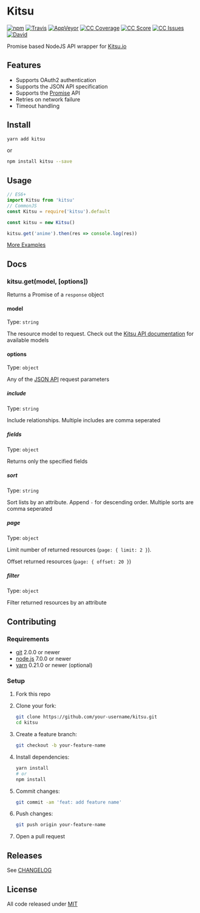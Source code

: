 # Kitsu

[![npm]][1]
[![Travis]][2]
[![AppVeyor]][3]
[![CC Coverage]][4]
[![CC Score]][5]
[![CC Issues]][6]
[![David]][7]

Promise based NodeJS API wrapper for [Kitsu.io][KITSU]

## Features

- Supports OAuth2 authentication
- Supports the JSON API specification
- Supports the [Promise](https://developer.mozilla.org/en-US/docs/Web/JavaScript/Guide/Using_promises) API
- Retries on network failure
- Timeout handling

## Install

```bash
yarn add kitsu
```

or

```bash
npm install kitsu --save
```

## Usage

```javascript
// ES6+
import Kitsu from 'kitsu'
// CommonJS
const Kitsu = require('kitsu').default

const kitsu = new Kitsu()

kitsu.get('anime').then(res => console.log(res))
```

[More Examples](https://github.com/wopian/kitsu/tree/master/example)

## Docs

### kitsu.get(model, [options])

Returns a Promise of a `response` object

#### model

Type: `string`

The resource model to request. Check out the [Kitsu API documentation](https://docs.kitsu.apiary.io) for available models

#### options

Type: `object`

Any of the [JSON API](http://jsonapi.org/format/#fetching) request parameters

##### include

Type: `string`

Include relationships. Multiple includes are comma seperated

##### fields

Type: `object`

Returns only the specified fields

##### sort

Type: `string`

Sort lists by an attribute. Append `-` for descending order. Multiple sorts are comma seperated

##### page

Type: `object`

Limit number of returned resources (`page: { limit: 2 }`).

Offset returned resources (`page: { offset: 20 }`)

##### filter

Type: `object`

Filter returned resources by an attribute

## Contributing

### Requirements

- [git](https://git-scm.com/) 2.0.0 or newer
- [node.js](https://nodejs.org) 7.0.0 or newer
- [yarn](https://https://yarnpkg.com) 0.21.0 or newer (optional)

### Setup

1. Fork this repo

1. Clone your fork:

    ```bash
    git clone https://github.com/your-username/kitsu.git
    cd kitsu
    ```

1. Create a feature branch:

    ```bash
    git checkout -b your-feature-name
    ```

1. Install dependencies:

    ```bash
    yarn install
    # or
    npm install
    ```

1. Commit changes:

    ```bash
    git commit -am 'feat: add feature name'
    ```

1. Push changes:

    ```bash
    git push origin your-feature-name
    ```

1. Open a pull request

## Releases

See [CHANGELOG]

## License

All code released under [MIT]

[KITSU]:https://kitsu.io
[CHANGELOG]:https://github.com/wopian/kitsu-inactivity-pruner/blob/master/CHANGELOG.md
[MIT]:https://github.com/wopian/kitsu-inactivity-pruner/blob/master/LICENSE.md

[npm]:https://img.shields.io/npm/v/kitsu.svg?style=flat-square
[Travis]:https://img.shields.io/travis/wopian/kitsu/master.svg?style=flat-square&label=linux%20%26%20macOS
[CC Coverage]:https://img.shields.io/codeclimate/coverage/github/wopian/kitsu.svg?style=flat-square
[CC Score]:https://img.shields.io/codeclimate/github/wopian/kitsu.svg?style=flat-square
[CC Issues]:https://img.shields.io/codeclimate/issues/github/wopian/kitsu.svg?style=flat-square
[David]:https://img.shields.io/david/wopian/kitsu.svg?style=flat-square
[AppVeyor]:https://img.shields.io/appveyor/ci/wopian/kitsu/master.svg?style=flat-square&label=windows
[1]:https://www.npmjs.com/package/kitsu
[2]:https://travis-ci.org/wopian/kitsu
[3]:https://ci.appveyor.com/project/wopian/kitsu
[4]:https://codeclimate.com/github/wopian/kitsu/coverage
[5]:https://codeclimate.com/github/wopian/kitsu
[6]:https://codeclimate.com/github/wopian/kitsu/issues
[7]:https://david-dm.org/wopian/kitsu
[8]:https://github.com/wopian/kitsu/blob/master/CHANGELOG.md
[9]:https://github.com/wopian/kitsu/blob/master/LICENSE.md

